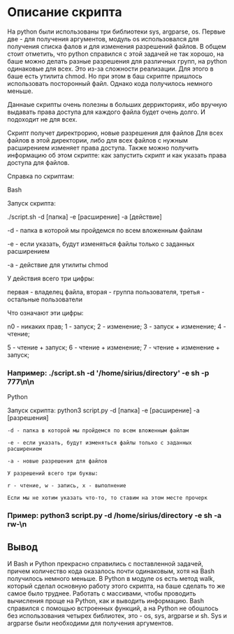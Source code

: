 # Описание скрипта 
На python были использованы три библиотеки sys, argparse, os. Первые две - для получения аргументов, модуль os использовался для получения списка фалов и для изменения разрешений файлов. В общем стоит отметить, что python справился с этой задачей не так хорошо, на баше можно делать разные разрешения для различных групп, на python одинаковые для всех. Это из-за сложности реализации. Для этого в баше есть утилита chmod. Но при этом в баш скрипте пришлось использовать посторонный файл. Однако кода получилось немного меньше.

Даннаые скрипты очень полезны в больших деррикториях, ибо вручную выдавать права доступа для каждого файла будет очень долго. И подоходит не для всех.

Скрипт получет директрорию, новые разрешения для файлов 
Для всех файлов в этой директории, либо для всех файлов с нужным расширением изменяет права доступа. 
Также можно получить информацию об этом скрипте: как запустить скрипт и как указать права доступа для файлов.

Справка по скриптам:

Bash

Запуск скрипта:

./script.sh -d [папка] -e [расширение] -a [действие]

-d - папка в которой мы пройдемся по всем вложенным файлам

-e - если указать, будут изменяться файлы только с заданных расширением

-a - действие для утилиты chmod
  
У действия всего три цифры:
  
первая - владелец файла, вторая - группа пользователя, третья - остальные пользователи
  
Что означают эти цифры:
  
n0 - никаких прав; 1 - запуск; 2 - изменение; 3 - запуск + изменение; 4 - чтение;
  
5 - чтение + запуск; 6 - чтение + изменение; 7 - чтение + изменение + запуск;
  
### Например: ./script.sh -d '/home/sirius/directory' -e sh -p 777\n\n


Python

 Запуск скрипта:
    python3 script.py -d [папка] -e [расширение] -a [разрешения]
    
    -d - папка в которой мы пройдемся по всем вложенным файлам
    
    -e - если указать, будут изменяться файлы только с заданных расширением
    
    -a - новые разрешения для файлов
    
    У разрешений всего три буквы:
    
    r - чтение, w - запись, x - выполнение
    
    Если мы не хотим указать что-то, то ставим на этом месте прочерк
    
### Пример: python3 script.py -d /home/sirius/directory -e sh -a rw-\n

## Вывод

И Bash и Python  прекрасно справились с поставленной задачей, причем количество кода оказалось почти одинаковым, хотя на Bash получилось немного меньше. 
В Python в модуле os есть метод walk, который сделал основную работу этого скрипта, на баше сделать то же самое было труднее. Работать с массивами, чтобы проводить вычисления проще на Python, как и выводить информацию.
Bash справился с помощью встроенных функций, а на Python не обошлось без использования четырех библиотек, это - os, sys, argparse и sh. Sys и argparse были необходими для получения аргументов.
